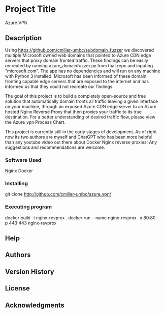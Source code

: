 # Project Title

Azure VPN

## Description

Using https://github.com/cmiller-umbc/subdomain_fuzzer we discovered multiple Microsoft owned web domains that pointed to Azure CDN edge servers that proxy domain fronted traffic.  These findings can be easily recreated by running azure_domainfuzzer.py from that repo and inputing "microsoft.com".  The app has no dependencies and will run on any machine with Python 3 installed.  Microsoft has been informed of these domain fronting capable edge servers that are exposed to the internet and has informed us that they could not recreate our findings.

The goal of this project is to build a completely open-source and free solution that automatically domain fronts all traffic leaving a given interface on your machine, through an exposed Azure CDN edge server to an Azure hosted Nginx Reverse Proxy that then proxies your traffic to its true destination.  For a better understanding of desired traffic flow, please view the Azure_vpn Process Chart.

This project is currently still in the early stages of development.  As of right now its two authors are myself and ChatGPT who has been more helpful than any youtube video out there about Docker Nginx reverse proxies!  Any suggestions and recommendations are welcome.

### Software Used

Nginx
Docker

### Installing

git clone http://github.com/cmiller-umbc/azure_vpn/

### Executing program

docker build -t nginx-revprox .
docker run --name nginx-revprox -p 80:80 -p 443:443 nginx-revprox

## Help



## Authors



## Version History



## License



## Acknowledgments

